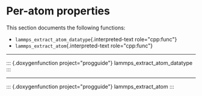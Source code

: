 # Per-atom properties

This section documents the following functions:

-   `lammps_extract_atom_datatype`{.interpreted-text role="cpp:func"}
-   `lammps_extract_atom`{.interpreted-text role="cpp:func"}

------------------------------------------------------------------------

::: {.doxygenfunction project="progguide"}
lammps_extract_atom_datatype
:::

------------------------------------------------------------------------

::: {.doxygenfunction project="progguide"}
lammps_extract_atom
:::
